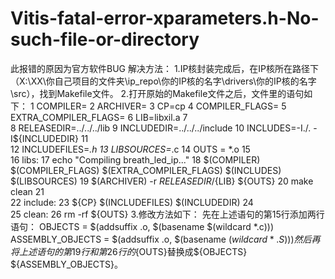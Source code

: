 # Vitis-fatal-error-xparameters.h-No-such-file-or-directory
此报错的原因为官方软件BUG
解决方法：
1.IP核封装完成后，在IP核所在路径下（X:\XX\你自己项目的文件夹\ip_repo\你的IP核的名字\drivers\你的IP核的名字\src），找到Makefile文件。
2.打开原始的Makefile文件之后，文件里的语句如下：
1  COMPILER= 
2  ARCHIVER= 
3  CP=cp 
4  COMPILER_FLAGS= 
5  EXTRA_COMPILER_FLAGS= 
6  LIB=libxil.a 
7   
8  RELEASEDIR=../../../lib 
9  INCLUDEDIR=../../../include 
10 INCLUDES=-I./. -I${INCLUDEDIR} 
11  
12 INCLUDEFILES=*.h 
13 LIBSOURCES=*.c 
14 OUTS = *.o 
15  
16 libs: 
17  echo "Compiling breath_led_ip..." 
18  $(COMPILER) $(COMPILER_FLAGS) $(EXTRA_COMPILER_FLAGS) $(INCLUDES) $(LIBSOURCES) 
19  $(ARCHIVER) -r ${RELEASEDIR}/${LIB} ${OUTS} 
20  make clean 
21  
22 include: 
23  ${CP} $(INCLUDEFILES) $(INCLUDEDIR) 
24  
25 clean: 
26  rm -rf ${OUTS}
3.修改方法如下：
先在上述语句的第15行添加两行语句： 
OBJECTS = $(addsuffix .o, $(basename $(wildcard *.c))) 
ASSEMBLY_OBJECTS = $(addsuffix .o, $(basename $(wildcard *.S))) 
然后再将上述语句的第19行和第26行的${OUTS}替换成${OBJECTS} ${ASSEMBLY_OBJECTS}。
